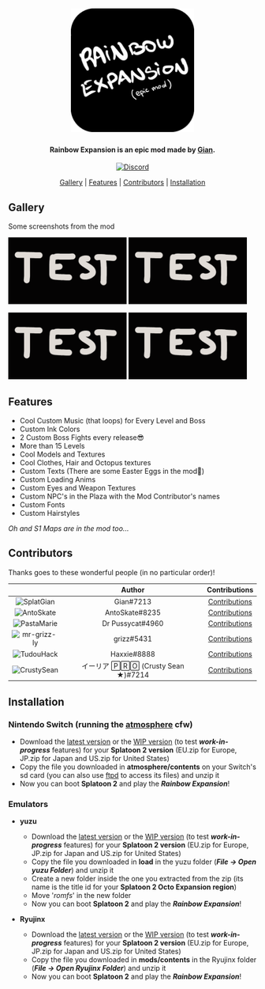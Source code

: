 <h1 align="center"><img src="/img/logo.png" alt="Rainbow Expansion" width="250"></h1>

<h4 align="center">Rainbow Expansion is an epic mod made by <a href="https://www.youtube.com/channel/UCvrS0vtrdIogrVnvWGuq_5w">Gian</a>.</h4>

<p align="center">
    <a href="https://discord.com/invite/3ZN2HPyHSw">
        <img src="https://img.shields.io/discord/830880503884284025?style=for-the-badge&label=Gian%27s%20Server&logo=discord&logoColor=white"
            alt="Discord">
    </a>
</p>

<p align="center">
  <a href="#gallery">Gallery</a> |
  <a href="#features">Features</a> |
  <a href="#contributors">Contributors</a> |
  <a href="#installation">Installation</a>
</p>

## Gallery
Some screenshots from the mod

<p>
  <img src="/img/screenshot.png" width="240" height="135">
  <img src="/img/screenshot1.png" width="240" height="135">
</p>
<p>
  <img src="/img/screenshot2.png" width="240" height="135">
  <img src="/img/screenshot3.png" width="240" height="135">
</p>

## Features
- Cool Custom Music (that loops) for Every Level and Boss
- Custom Ink Colors
- 2 Custom Boss Fights every release😎
- More than 15 Levels
- Cool Models and Textures
- Cool Clothes, Hair and Octopus textures
- Custom Texts (There are some Easter Eggs in the mod👀)
- Custom Loading Anims
- Custom Eyes and Weapon Textures
- Custom NPC's in the Plaza with the Mod Contributor's names
- Custom Fonts
- Custom Hairstyles

*Oh and S1 Maps are in the mod too...*

## Contributors
Thanks goes to these wonderful people (in no particular order)!

|   | Author | Contributions |
|:-:|:------:|:-------------:|
|![SplatGian](https://avatars.githubusercontent.com/u/70701405?s=64)|Gian#7213|[Contributions](https://github.com/SplatGian/Rainbow-Expansion-Download/commits?author=SplatGian)|
|![AntoSkate](https://avatars.githubusercontent.com/u/36473846?s=64)|AntoSkate#8235|[Contributions](https://github.com/SplatGian/Rainbow-Expansion-Download/commits?author=AntoSkate)|
|![PastaMarie](https://avatars.githubusercontent.com/u/93050901?s=64)|Dr Pussycat#4960|[Contributions](https://github.com/SplatGian/Rainbow-Expansion-Download/commits?author=PastaMarie)|
|![mr-grizz-ly](https://avatars.githubusercontent.com/u/93011379?s=64)|grizz#5431|[Contributions](https://github.com/SplatGian/Rainbow-Expansion-Download/commits?author=mr-grizz-ly)|
|![TudouHack](https://avatars.githubusercontent.com/u/39432598?s=64)|Haxxie#8888|[Contributions](https://github.com/SplatGian/Rainbow-Expansion-Download/commits?author=TudouHack)|
|![CrustySean](https://avatars.githubusercontent.com/u/59363047?s=64)|イーリア 🄿🅁🄾 (Crusty Sean ★)#7214|[Contributions](https://github.com/SplatGian/Rainbow-Expansion-Download/commits?author=CrustySean)|

## Installation
### Nintendo Switch (running the [atmosphere](https://github.com/Atmosphere-NX/Atmosphere) cfw)
- Download the [latest version](https://github.com/SplatGian/Rainbow-Expansion-Download/releases/latest) or the [WIP version](https://github.com/SplatGian/Rainbow-Expansion-Download/releases/tag/wip) (to test ***work-in-progress*** features) for your **Splatoon 2 version** (EU.zip for Europe, JP.zip for Japan and US.zip for United States)
- Copy the file you downloaded in **atmosphere/contents** on your Switch's sd card (you can also use [ftpd](https://github.com/mtheall/ftpd) to access its files) and unzip it
- Now you can boot **Splatoon 2** and play the ***Rainbow Expansion***!

### Emulators
- **yuzu**
  - Download the [latest version](https://github.com/SplatGian/Rainbow-Expansion-Download/releases/latest) or the [WIP version](https://github.com/SplatGian/Rainbow-Expansion-Download/releases/tag/wip) (to test ***work-in-progress*** features) for your **Splatoon 2 version** (EU.zip for Europe, JP.zip for Japan and US.zip for United States)
  - Copy the file you downloaded in **load** in the yuzu folder (***File -> Open yuzu Folder***) and unzip it
  - Create a new folder inside the one you extracted from the zip (its name is the title id for your **Splatoon 2 Octo Expansion region**)
  - Move '*romfs*' in the new folder
  - Now you can boot **Splatoon 2** and play the ***Rainbow Expansion***!

- **Ryujinx**
  - Download the [latest version](https://github.com/SplatGian/Rainbow-Expansion-Download/releases/latest) or the [WIP version](https://github.com/SplatGian/Rainbow-Expansion-Download/releases/tag/wip) (to test ***work-in-progress*** features) for your **Splatoon 2 version** (EU.zip for Europe, JP.zip for Japan and US.zip for United States)
  - Copy the file you downloaded in **mods/contents** in the Ryujinx folder (***File -> Open Ryujinx Folder***) and unzip it
  - Now you can boot **Splatoon 2** and play the ***Rainbow Expansion***!

